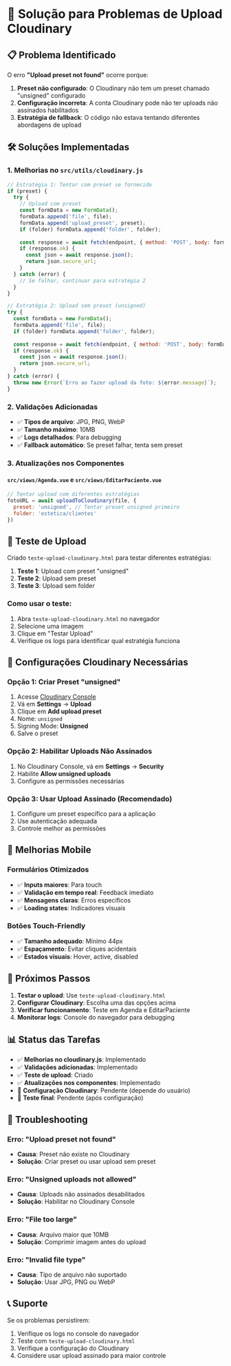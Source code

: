 # 🔧 Solução para Problemas de Upload Cloudinary

## 📋 Problema Identificado

O erro **"Upload preset not found"** ocorre porque:

1. **Preset não configurado**: O Cloudinary não tem um preset chamado "unsigned" configurado
2. **Configuração incorreta**: A conta Cloudinary pode não ter uploads não assinados habilitados
3. **Estratégia de fallback**: O código não estava tentando diferentes abordagens de upload

## 🛠️ Soluções Implementadas

### 1. **Melhorias no `src/utils/cloudinary.js`**

```javascript
// Estratégia 1: Tentar com preset se fornecido
if (preset) {
  try {
    // Upload com preset
    const formData = new FormData();
    formData.append('file', file);
    formData.append('upload_preset', preset);
    if (folder) formData.append('folder', folder);
    
    const response = await fetch(endpoint, { method: 'POST', body: formData });
    if (response.ok) {
      const json = await response.json();
      return json.secure_url;
    }
  } catch (error) {
    // Se falhar, continuar para estratégia 2
  }
}

// Estratégia 2: Upload sem preset (unsigned)
try {
  const formData = new FormData();
  formData.append('file', file);
  if (folder) formData.append('folder', folder);
  
  const response = await fetch(endpoint, { method: 'POST', body: formData });
  if (response.ok) {
    const json = await response.json();
    return json.secure_url;
  }
} catch (error) {
  throw new Error(`Erro ao fazer upload da foto: ${error.message}`);
}
```

### 2. **Validações Adicionadas**

- ✅ **Tipos de arquivo**: JPG, PNG, WebP
- ✅ **Tamanho máximo**: 10MB
- ✅ **Logs detalhados**: Para debugging
- ✅ **Fallback automático**: Se preset falhar, tenta sem preset

### 3. **Atualizações nos Componentes**

#### `src/views/Agenda.vue` e `src/views/EditarPaciente.vue`
```javascript
// Tentar upload com diferentes estratégias
fotoURL = await uploadToCloudinary(file, { 
  preset: 'unsigned', // Tentar preset unsigned primeiro
  folder: 'estetica/clientes'
})
```

## 🧪 Teste de Upload

Criado `teste-upload-cloudinary.html` para testar diferentes estratégias:

1. **Teste 1**: Upload com preset "unsigned"
2. **Teste 2**: Upload sem preset
3. **Teste 3**: Upload sem folder

### Como usar o teste:
1. Abra `teste-upload-cloudinary.html` no navegador
2. Selecione uma imagem
3. Clique em "Testar Upload"
4. Verifique os logs para identificar qual estratégia funciona

## 🔧 Configurações Cloudinary Necessárias

### Opção 1: Criar Preset "unsigned"
1. Acesse [Cloudinary Console](https://cloudinary.com/console)
2. Vá em **Settings** → **Upload**
3. Clique em **Add upload preset**
4. Nome: `unsigned`
5. Signing Mode: **Unsigned**
6. Salve o preset

### Opção 2: Habilitar Uploads Não Assinados
1. No Cloudinary Console, vá em **Settings** → **Security**
2. Habilite **Allow unsigned uploads**
3. Configure as permissões necessárias

### Opção 3: Usar Upload Assinado (Recomendado)
1. Configure um preset específico para a aplicação
2. Use autenticação adequada
3. Controle melhor as permissões

## 📱 Melhorias Mobile

### Formulários Otimizados
- ✅ **Inputs maiores**: Para touch
- ✅ **Validação em tempo real**: Feedback imediato
- ✅ **Mensagens claras**: Erros específicos
- ✅ **Loading states**: Indicadores visuais

### Botões Touch-Friendly
- ✅ **Tamanho adequado**: Mínimo 44px
- ✅ **Espaçamento**: Evitar cliques acidentais
- ✅ **Estados visuais**: Hover, active, disabled

## 🚀 Próximos Passos

1. **Testar o upload**: Use `teste-upload-cloudinary.html`
2. **Configurar Cloudinary**: Escolha uma das opções acima
3. **Verificar funcionamento**: Teste em Agenda e EditarPaciente
4. **Monitorar logs**: Console do navegador para debugging

## 📊 Status das Tarefas

- ✅ **Melhorias no cloudinary.js**: Implementado
- ✅ **Validações adicionadas**: Implementado
- ✅ **Teste de upload**: Criado
- ✅ **Atualizações nos componentes**: Implementado
- 🔄 **Configuração Cloudinary**: Pendente (depende do usuário)
- 🔄 **Teste final**: Pendente (após configuração)

## 🐛 Troubleshooting

### Erro: "Upload preset not found"
- **Causa**: Preset não existe no Cloudinary
- **Solução**: Criar preset ou usar upload sem preset

### Erro: "Unsigned uploads not allowed"
- **Causa**: Uploads não assinados desabilitados
- **Solução**: Habilitar no Cloudinary Console

### Erro: "File too large"
- **Causa**: Arquivo maior que 10MB
- **Solução**: Comprimir imagem antes do upload

### Erro: "Invalid file type"
- **Causa**: Tipo de arquivo não suportado
- **Solução**: Usar JPG, PNG ou WebP

## 📞 Suporte

Se os problemas persistirem:
1. Verifique os logs no console do navegador
2. Teste com `teste-upload-cloudinary.html`
3. Verifique a configuração do Cloudinary
4. Considere usar upload assinado para maior controle
